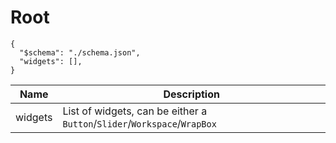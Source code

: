 # Root

```jsonc
{
  "$schema": "./schema.json",
  "widgets": [],
}
```

| Name    | Description                                                              |
| ------- | ------------------------------------------------------------------------ |
| widgets | List of widgets, can be either a `Button`/`Slider`/`Workspace`/`WrapBox` |
